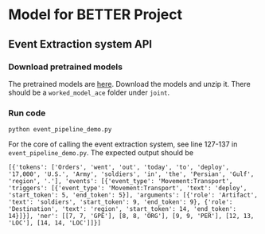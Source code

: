 # Model for BETTER Project 
## Event Extraction system API

### Download pretrained models
The pretrained models are [here](https://drive.google.com/file/d/19_W6azeG5KRQxLDICswqwIFX0QOjxh_L/view?usp=sharing). Download the models and unzip it. There should be a `worked_model_ace` folder under `joint`.

### Run code

```
python event_pipeline_demo.py
```

For the core of calling the event extraction system, see line 127-137 in `event_pipeline_demo.py`. The expected output should be 
```
[{'tokens': ['Orders', 'went', 'out', 'today', 'to', 'deploy', '17,000', 'U.S.', 'Army', 'soldiers', 'in', 'the', 'Persian', 'Gulf', 'region', '.'], 'events': [{'event_type': 'Movement:Transport', 'triggers': [{'event_type': 'Movement:Transport', 'text': 'deploy', 'start_token': 5, 'end_token': 5}], 'arguments': [{'role': 'Artifact', 'text': 'soldiers', 'start_token': 9, 'end_token': 9}, {'role': 'Destination', 'text': 'region', 'start_token': 14, 'end_token': 14}]}], 'ner': [[7, 7, 'GPE'], [8, 8, 'ORG'], [9, 9, 'PER'], [12, 13, 'LOC'], [14, 14, 'LOC']]}]
```
